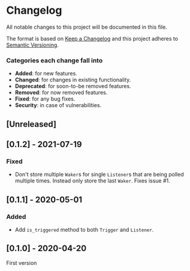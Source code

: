 # Changelog
All notable changes to this project will be documented in this file.

The format is based on [Keep a Changelog](http://keepachangelog.com/en/1.0.0/)
and this project adheres to [Semantic Versioning](http://semver.org/spec/v2.0.0.html).

### Categories each change fall into

* **Added**: for new features.
* **Changed**: for changes in existing functionality.
* **Deprecated**: for soon-to-be removed features.
* **Removed**: for now removed features.
* **Fixed**: for any bug fixes.
* **Security**: in case of vulnerabilities.


## [Unreleased]


## [0.1.2] - 2021-07-19
### Fixed
- Don't store multiple `Waker`s for single `Listener`s that are being polled
  multiple times. Instead only store the last `Waker`. Fixes issue #1.


## [0.1.1] - 2020-05-01
### Added
- Add `is_triggered` method to both `Trigger` and `Listener`.


## [0.1.0] - 2020-04-20
First version
